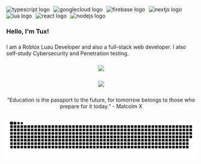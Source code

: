 <div align="left">
  <img src="https://cdn.jsdelivr.net/gh/devicons/devicon/icons/typescript/typescript-original.svg" height="40" alt="typescript logo"  />
  <img width="2" />
  <img src="https://cdn.jsdelivr.net/gh/devicons/devicon/icons/googlecloud/googlecloud-original.svg" height="40" alt="googlecloud logo"  />
  <img width="2" />
  <img src="https://cdn.jsdelivr.net/gh/devicons/devicon/icons/firebase/firebase-plain.svg" height="40" alt="firebase logo"  />
  <img width="2" />
  <img src="https://cdn.jsdelivr.net/gh/devicons/devicon/icons/nextjs/nextjs-original.svg" height="40" alt="nextjs logo"  />
  <img width="2" />
  <img src="https://cdn.jsdelivr.net/gh/devicons/devicon/icons/lua/lua-original.svg" height="40" alt="lua logo"  />
  <img width="2" />
  <img src="https://cdn.jsdelivr.net/gh/devicons/devicon/icons/react/react-original.svg" height="40" alt="react logo"  />
  <img width="2" />
  <img src="https://cdn.jsdelivr.net/gh/devicons/devicon/icons/nodejs/nodejs-original.svg" height="40" alt="nodejs logo"  />
</div>

###

<h3 align="left">Hello, I'm Tux!</h3>

###

<p align="left">I am a Roblox Luau Developer and also a full-stack web developer. I also self-study Cybersecurity and Penetration testing.</p>

###

<div align="center">
  <img src="https://profile-counter.glitch.me/Tuxuis/count.svg?"  />
</div>

###

<div align="center">
  <img height="200" src="https://i.imgflip.com/8d317n.png"  />
</div>

###

<p align="center">“Education is the passport to the future, for tomorrow belongs to those who prepare for it today.” - Malcolm X</p>

###

<img src="https://raw.githubusercontent.com/Tuxuis/Tuxuis/output/snake.svg" alt="Snake animation" />

###
